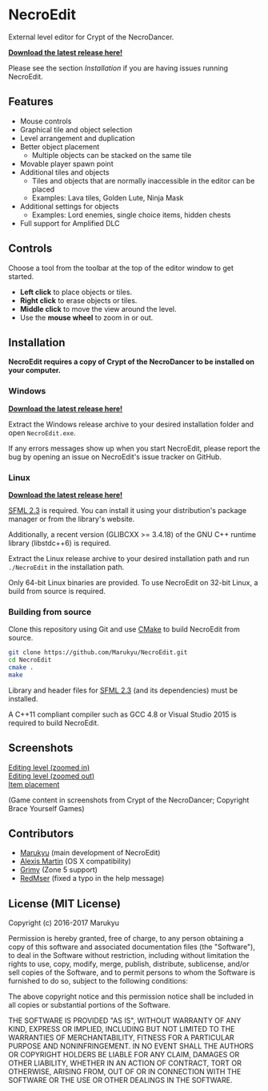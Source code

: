 # NecroEdit

External level editor for Crypt of the NecroDancer.

**[Download the latest release here!](https://github.com/Marukyu/NecroEdit/releases)**

Please see the section *Installation* if you are having issues running NecroEdit.

## Features

* Mouse controls
* Graphical tile and object selection
* Level arrangement and duplication
* Better object placement
    * Multiple objects can be stacked on the same tile
* Movable player spawn point
* Additional tiles and objects
    * Tiles and objects that are normally inaccessible in the editor can be placed
    * Examples: Lava tiles, Golden Lute, Ninja Mask
* Additional settings for objects
    * Examples: Lord enemies, single choice items, hidden chests
* Full support for Amplified DLC

## Controls

Choose a tool from the toolbar at the top of the editor window to get started.

* **Left click** to place objects or tiles.
* **Right click** to erase objects or tiles.
* **Middle click** to move the view around the level.
* Use the **mouse wheel** to zoom in or out.

## Installation

**NecroEdit requires a copy of Crypt of the NecroDancer to be installed on your computer.**

### Windows

**[Download the latest release here!](https://github.com/Marukyu/NecroEdit/releases)**

Extract the Windows release archive to your desired installation folder and open `NecroEdit.exe`.

If any errors messages show up when you start NecroEdit, please report the bug by opening an issue on NecroEdit's issue
tracker on GitHub.

### Linux

**[Download the latest release here!](https://github.com/Marukyu/NecroEdit/releases)**

[SFML 2.3](http://sfml-dev.org) is required. You can install it using your distribution's package manager or from the
library's website.

Additionally, a recent version (GLIBCXX >= 3.4.18) of the GNU C++ runtime library (libstdc++6) is required.

Extract the Linux release archive to your desired installation path and run `./NecroEdit` in the installation path.

Only 64-bit Linux binaries are provided. To use NecroEdit on 32-bit Linux, a build from source is required.

### Building from source

Clone this repository using Git and use [CMake](https://cmake.org) to build NecroEdit from source.

```sh
git clone https://github.com/Marukyu/NecroEdit.git
cd NecroEdit
cmake .
make
```

Library and header files for [SFML 2.3](http://sfml-dev.org) (and its dependencies) must be installed.

A C++11 compliant compiler such as GCC 4.8 or Visual Studio 2015 is required to build NecroEdit.

## Screenshots

[Editing level (zoomed in)](http://i.imgur.com/eN00kTj.png)  
[Editing level (zoomed out)](http://i.imgur.com/hej7AFZ.png)  
[Item placement](http://i.imgur.com/mBacWM8.png)  

(Game content in screenshots from Crypt of the NecroDancer; Copyright Brace Yourself Games)

## Contributors

* [Marukyu](https://github.com/Marukyu) (main development of NecroEdit)
* [Alexis Martin](https://github.com/alexismartin) (OS X compatibility)
* [Grimy](https://github.com/grimy) (Zone 5 support)
* [RedMser](https://github.com/RedMser) (fixed a typo in the help message)

## License (MIT License)

Copyright (c) 2016-2017 Marukyu

Permission is hereby granted, free of charge, to any person obtaining a copy
of this software and associated documentation files (the "Software"), to deal
in the Software without restriction, including without limitation the rights
to use, copy, modify, merge, publish, distribute, sublicense, and/or sell
copies of the Software, and to permit persons to whom the Software is
furnished to do so, subject to the following conditions:

The above copyright notice and this permission notice shall be included in all
copies or substantial portions of the Software.

THE SOFTWARE IS PROVIDED "AS IS", WITHOUT WARRANTY OF ANY KIND, EXPRESS OR
IMPLIED, INCLUDING BUT NOT LIMITED TO THE WARRANTIES OF MERCHANTABILITY,
FITNESS FOR A PARTICULAR PURPOSE AND NONINFRINGEMENT. IN NO EVENT SHALL THE
AUTHORS OR COPYRIGHT HOLDERS BE LIABLE FOR ANY CLAIM, DAMAGES OR OTHER
LIABILITY, WHETHER IN AN ACTION OF CONTRACT, TORT OR OTHERWISE, ARISING FROM,
OUT OF OR IN CONNECTION WITH THE SOFTWARE OR THE USE OR OTHER DEALINGS IN THE
SOFTWARE.
